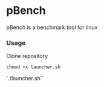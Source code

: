 # pBench
pBench is a benchmark tool for linux

### Usage
Clone repository

`chmod +x launcher.sh`


`./launcher.sh``
